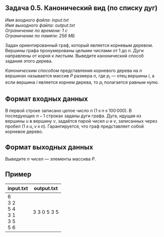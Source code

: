 
## Задача 0.5. Канонический вид (по списку дуг)

*Имя входного файла:  input.txt  
Имя выходного файла:  output.txt  
Ограничение по времени: 1 с  
Ограничение по памяти: 256 МБ*  

Задан ориентированный граф, который является корневым деревом. Вершины графа пронумерованы целыми числами от 1  до _n_. Дуги направлены от корня к листьям. Выведите канонический способ задания этого дерева.

_Каноническим способом_  представления корневого дерева на  _n_ вершинах называется массив  _P_  размера _n_, где  _p_<sub>i</sub> — отец вершины _i_, а если вершина _i_  является корнем дерева, то  _p_<sub>i</sub>  полагается равным нулю.

## Формат входных данных

В первой строке записано целое число _n_  (1 ≤ _n_ ≤ 100 000). В последующих  _n_ − 1  строках заданы дуги графа. Дуга, идущая из вершины _u_  в вершину _v_, задаётся парой чисел  _u_  и _v_, записанных через пробел (1 ≤ _u_, _v_ ≤ _n_). Гарантируется, что граф представляет собой корневое дерево.

## Формат выходных данных

Выведите  _n_ чисел — элементы массива _P_.

## Пример

|               input.txt              |  output.txt |
| ------------------------------------ | ----------- |
| 6<br>3 2<br>5 4<br>3 1<br>3 5<br>5 6 | 3 3 0 5 3 5 |
